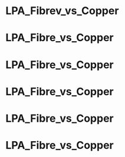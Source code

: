 # LPA_Fibrev_vs_Copper
# LPA_Fibre_vs_Copper
# LPA_Fibre_vs_Copper
# LPA_Fibre_vs_Copper
# LPA_Fibre_vs_Copper
# LPA_Fibre_vs_Copper
